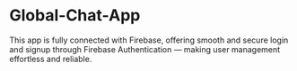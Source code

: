# Global-Chat-App
This app is fully connected with Firebase, offering smooth and secure login and signup through Firebase Authentication — making user management effortless and reliable.
